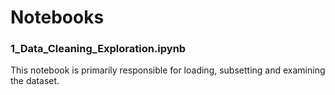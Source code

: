 # Notebooks

### 1_Data_Cleaning_Exploration.ipynb
This notebook is primarily responsible for loading, subsetting and examining the dataset.